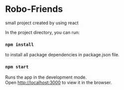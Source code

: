 # Robo-Friends
small project created by using react

In the project directory, you can run:

### `npm install`
to install all package dependencies in package.json file.

### `npm start`

Runs the app in the development mode.<br />
Open [http://localhost:3000](http://localhost:3000) to view it in the browser.
